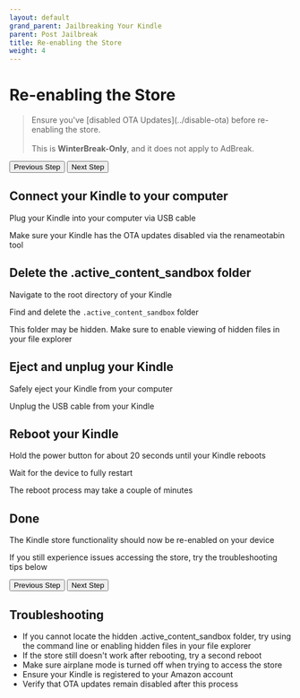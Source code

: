 ```yaml
---
layout: default
grand_parent: Jailbreaking Your Kindle
parent: Post Jailbreak
title: Re-enabling the Store
weight: 4
---
```


# Re-enabling the Store

<blockquote class="warning">
Ensure you've [disabled OTA Updates](../disable-ota) before re-enabling the store.<br/><br/>This is <b>WinterBreak-Only</b>, and it does not apply to AdBreak.
</blockquote>

<div id="guide">
    <div class="buttons">
        <button class="btn btn-orange" id="prev">Previous Step</button>
        <span id="stepCounter"></span>
        <button class="btn btn-green" id="next">Next Step</button>
    </div>
    <div id="stepwrapper" class="stepwrapper">
        <div class="step">
            <h2>Connect your Kindle to your computer</h2>
            <div class="stepContent">
                <p>Plug your Kindle into your computer via USB cable</p>
                <p class="highlight">Make sure your Kindle has the OTA updates disabled via the renameotabin tool</p>
            </div>
        </div>
        <div class="step">
            <h2>Delete the .active_content_sandbox folder</h2>
            <div class="stepContent">
                <p>Navigate to the root directory of your Kindle</p>
                <p>Find and delete the <code>.active_content_sandbox</code> folder</p>
                <p class="highlight">This folder may be hidden. Make sure to enable viewing of hidden files in your file explorer</p>
            </div>
        </div>
        <div class="step">
            <h2>Eject and unplug your Kindle</h2>
            <div class="stepContent">
                <p>Safely eject your Kindle from your computer</p>
                <p>Unplug the USB cable from your Kindle</p>
            </div>
        </div>
        <div class="step">
            <h2>Reboot your Kindle</h2>
            <div class="stepContent">
                <p>Hold the power button for about 20 seconds until your Kindle reboots</p>
                <p>Wait for the device to fully restart</p>
                <p class="highlight">The reboot process may take a couple of minutes</p>
            </div>
        </div>
        <div class="step">
            <h2>Done</h2>
            <div class="stepContent">
                <p>The Kindle store functionality should now be re-enabled on your device</p>
                <p class="highlight">If you still experience issues accessing the store, try the troubleshooting tips below</p>
            </div>
        </div>    
    </div>
    <div class="buttons">
        <button class="btn btn-orange" id="prev">Previous Step</button>
        <span id="stepCounter"></span>
        <button class="btn btn-green" id="next">Next Step</button>
    </div>
</div>

<script>new Guide("guide", "../koreader", "Install KOReader");</script>

## Troubleshooting

- If you cannot locate the hidden .active_content_sandbox folder, try using the command line or enabling hidden files in your file explorer
- If the store still doesn't work after rebooting, try a second reboot
- Make sure airplane mode is turned off when trying to access the store
- Ensure your Kindle is registered to your Amazon account
- Verify that OTA updates remain disabled after this process

